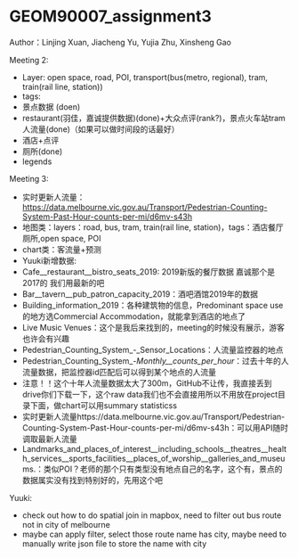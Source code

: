 # GEOM90007_assignment3
Author：Linjing Xuan, Jiacheng Yu, Yujia Zhu, Xinsheng Gao

Meeting 2:
- Layer: open space, road, POI, transport(bus(metro, regional), tram, train(rail line, station))
- tags: 
-   景点数据 (doen)
-   restaurant(羽佳，嘉诚提供数据)(done)+大众点评(rank?)，景点火车站tram人流量(done)（如果可以做时间段的话最好）
-   酒店+点评
-   厕所(done)
- legends

Meeting 3: 
- 实时更新人流量：https://data.melbourne.vic.gov.au/Transport/Pedestrian-Counting-System-Past-Hour-counts-per-mi/d6mv-s43h
- 地图类：layers：road, bus, tram, train(rail line, station)，tags：酒店餐厅厕所,open space, POI
- chart类：客流量+预测
- Yuuki新增数据:
-   Cafe__restaurant__bistro_seats_2019: 2019新版的餐厅数据 嘉诚那个是2017的 我们用最新的吧
-   Bar__tavern__pub_patron_capacity_2019：酒吧酒馆2019年的数据
-   Building_information_2019：各种建筑物的信息，Predominant space use的地方选Commercial Accommodation，就能拿到酒店的地点了
-   Live Music Venues：这个是我后来找到的，meeting的时候没有展示，游客也许会有兴趣
-   Pedestrian_Counting_System_-_Sensor_Locations：人流量监控器的地点
-   Pedestrian_Counting_System_-_Monthly__counts_per_hour_：过去十年的人流量数据，把监控器id匹配后可以得到某个地点的人流量
-   注意！！这个十年人流量数据太大了300m，GitHub不让传，我直接丢到drive你们下载一下，这个raw data我们也不会直接用所以不用放在project目录下面，做chart可以用summary statisticss
-   实时更新人流量https://data.melbourne.vic.gov.au/Transport/Pedestrian-Counting-System-Past-Hour-counts-per-mi/d6mv-s43h：可以用API随时调取最新人流量
-   Landmarks_and_places_of_interest__including_schools__theatres__health_services__sports_facilities__places_of_worship__galleries_and_museums.：类似POI？老师的那个只有类型没有地点自己的名字，这个有，景点的数据属实没有找到特别好的，先用这个吧

Yuuki:
- check out how to do spatial join in mapbox, need to filter out bus route not in city of melbourne
- maybe can apply filter, select those route name has city, maybe need to manually write json file to store the name with city